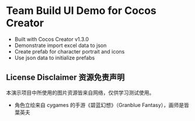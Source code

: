 # Team Build UI Demo for Cocos Creator

- Built with Cocos Creator v1.3.0
- Demonstrate import excel data to json
- Create prefab for character portrait and icons
- Use json data to initialize prefabs

## License Disclaimer 资源免责声明

本演示项目中所使用的图片资源皆来自网络，仅供学习测试使用。

- 角色立绘来自 cygames 的手游《碧蓝幻想》（Granblue Fantasy），画师是皆葉英夫



